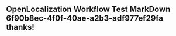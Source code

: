 <properties
ms.topic="hero-topic1"
ms.test1="hero-topic"
ms.test2="test"/>

## OpenLocalization Workflow Test MarkDown 6f90b8ec-4f0f-40ae-a2b3-adf977ef29fa thanks!
